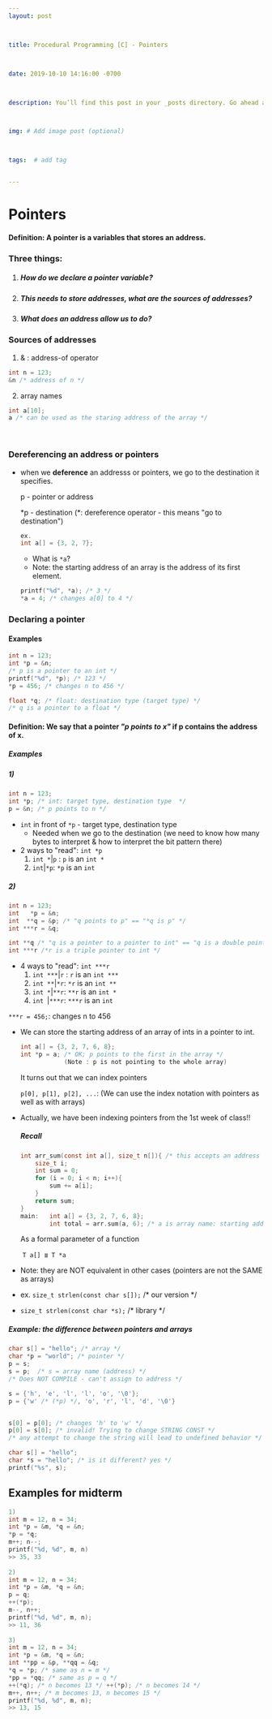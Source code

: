 ```yaml
---
layout: post



title: Procedural Programming [C] - Pointers



date: 2019-10-10 14:16:00 -0700



description: You’ll find this post in your _posts directory. Go ahead and edit it and re-build the site to see your changes. # Add post description (optional)



img: # Add image post (optional)



tags:  # add tag


---
```




# Pointers

#### Definition: A pointer is a variables that stores an address.



### Three things:

1.  ##### How do we declare a pointer variable? 

2.  ##### This needs to store addresses, what are the sources of addresses?

3.  ##### What does an address allow us to do? 



### Sources of addresses

1.  & : address-of operator

```c
int n = 123;
&n /* address of n */
```

2.  array names

```c
int a[10];
a /* can be used as the staring address of the array */
```

​		

### Dereferencing an address or pointers

-   when we **deference** an addresss or pointers, we go to the destination it specifies.

    p - pointer or address

    *p - destination (\*: dereference operator - this means "go to destination")

    ```c
    ex.
    int a[] = {3, 2, 7};
    ```

    -   What is `*a`?
    -   Note: the starting address of an array is the address of its first element.

    ```c
    printf("%d", *a); /* 3 */
    *a = 4; /* changes a[0] to 4 */
    ```



### Declaring a pointer

#### Examples

```c
int n = 123;
int *p = &n;
/* p is a pointer to an int */
printf("%d", *p); /* 123 */
*p = 456; /* changes n to 456 */

float *q; /* float: destination type (target type) */
/* q is a pointer to a float */
```



#### Definition: We say that a pointer *"p points to x"* if p contains the address of x.

##### Examples

##### 1)

```c
int n = 123;
int *p; /* int: target type, destination type  */
p = &n; /* p points to n */
```

-   `int` in front of `*p` - target type, destination type
    -   Needed when we go to the destination (we need to know how many bytes to interpret & how to interpret the bit pattern there)
-   2 ways to "read": `int *p`
    1.  `int *`|`p` : `p` is an `int *`
    2.  `int`|`*p`: `*p` is an `int`



##### 2)

```c
int n = 123;
int   *p = &n;
int  **q = &p; /* "q points to p" == "*q is p" */
int ***r = &q; 

int **q /* "q is a pointer to a pointer to int" == "q is a double pointer to int" */
int ***r /*r is a triple pointer to int */
```

-   4 ways to "read": `int ***r`
    1.  `int ***`|`r` : `r` is an `int ***`
    2.  `int **`|`*r`: `*r` is an `int **`
    3.  `int *`|`**r`: `**r` is an `int *`
    4.  `int `|`***r`: `***r` is an `int`

`***r = 456;`: changes n to 456



-   We can store the starting address of an array of ints in a pointer to int. 

    ```c
    int a[] = {3, 2, 7, 6, 8};
    int *p = a; /* OK; p points to the first in the array */
    			(Note : p is not pointing to the whole array)
    ```

    It turns out that we can index pointers

    `p[0], p[1], p[2], ...`: (We can use the index notation with pointers as well as with arrays)

-   Actually, we have been indexing pointers from the 1st week of class!!

    ##### Recall

    ```c
    int arr_sum(const int a[], size_t n[]){ /* this accepts an address of a[] */
    	size_t i;
    	int sum = 0;
    	for (i = 0; i < n; i++){
    		sum += a[i];
    	}
    	return sum;
    }
    main: 	int a[] = {3, 2, 7, 6, 8};
    		int total = arr.sum(a, 6); /* a is array name: starting address of array */
    
    ```

    As a formal parameter of a function

    ​	`T a[] ≣ T *a`

-   Note: they are NOT equivalent in other cases (pointers are not the SAME as arrays)

-   ex. `size_t strlen(const char s[]);` /* our version */

-   `size_t strlen(const char *s);` /* library */



##### Example: the difference between pointers and arrays

```c
char s[] = "hello"; /* array */
char *p = "world"; /* pointer */
p = s;
s = p;  /* s = array name (address) */
/* Does NOT COMPILE - can't assign to address */

s = {'h', 'e', 'l', 'l', 'o', '\0'};
p = {'w' /* (*p) */, 'o', 'r', 'l', 'd', '\0'}


s[0] = p[0]; /* changes 'h' to 'w' */
p[0] = s[0]; /* invalid! Trying to change STRING CONST */
/* any attempt to change the string will lead to undefined behavior */


```

```c
char s[] = "hello";
char *s = "hello"; /* is it different? yes */
printf("%s", s);

```





## Examples for midterm

```c
1)
int m = 12, n = 34;
int *p = &m, *q = &n;
*p = *q;
m++; n--;
printf("%d, %d", m, n) 
>> 35, 33
    
2)
int m = 12, n = 34;
int *p = &m, *q = &n;
p = q;
++(*p);
m--, n++;
printf("%d, %d", m, n);
>> 11, 36
    
3)
int m = 12, n = 34;
int *p = &m, *q = &n;
int **pp = &p, **qq = &q;
*q = *p; /* same as n = m */
*pp = *qq; /* same as p = q */
++(*q); /* n becomes 13 */ ++(*p); /* n becomes 14 */
m++, n++; /* m becomes 13, n becomes 15 */
printf("%d, %d", m, n);
>> 13, 15

```


